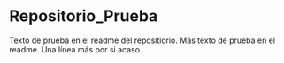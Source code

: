 # Repositorio_Prueba
Texto de prueba en el readme del repositiorio.
Más texto de prueba en el readme.
Una línea más por si acaso.
